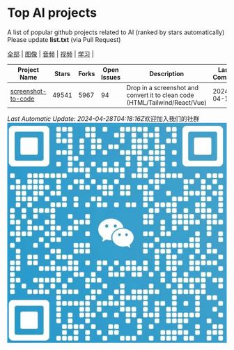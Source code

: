 # Top AI projects
A list of popular github projects related to AI (ranked by stars automatically)
Please update **list.txt** (via Pull Request)

<a href="./README.md">全部</a> |   <a href="./READMEpicture.md">图像</a> |   <a href="./READMEaudio.md">音频</a> | <a href="./READMEvideo.md">视频</a> | <a href="./READMElearn.md">学习</a> | 

| Project Name | Stars | Forks | Open Issues | Description | Last Commit |
| ------------ | ----- | ----- | ----------- | ----------- | ----------- |
| [screenshot-to-code](https://github.com/abi/screenshot-to-code) | 49541 | 5967 | 94 | Drop in a screenshot and convert it to clean code (HTML/Tailwind/React/Vue) | 2024-04-18 |

*Last Automatic Update: 2024-04-28T04:18:16Z*欢迎加入我们的社群 ![](https://raw.githubusercontent.com/mouuii/picture/master/weichat.jpg) 